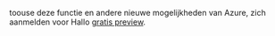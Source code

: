 toouse deze functie en andere nieuwe mogelijkheden van Azure, zich aanmelden voor Hallo [gratis preview](https://account.windowsazure.com/PreviewFeatures).

